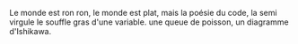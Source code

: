Le monde est ron ron, le monde est plat, 
mais la poésie du code, la semi virgule le souffle gras d'une variable.
une queue de poisson, un diagramme d'Ishikawa.
